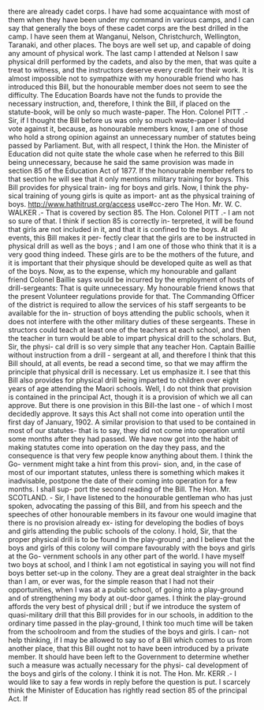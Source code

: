 there are already cadet corps. I have had some acquaintance with most of them when they have been under my command in various camps, and I can say that generally the boys of these cadet corps are the best drilled in the camp. I have seen them at Wanganui, Nelson, Christchurch, Wellington, Taranaki, and other places. The boys are well set up, and capable of doing any amount of physical work. The last camp I attended at Nelson I saw physical drill performed by the cadets, and also by the men, that was quite a treat to witness, and the instructors deserve every credit for their work. It is almost impossible not to sympathize with my honourable friend who has introduced this Bill, but the honourable member does not seem to see the difficulty. The Education Boards have not the funds to provide the necessary instruction, and, therefore, I think the Bill, if placed on the statute-book, will be only so much waste-paper. The Hon. Colonel PITT .- Sir, if I thought the Bill before us was only so much waste-paper I should vote against it, because, as honourable members know, I am one of those who hold a strong opinion against an unnecessary number of statutes being passed by Parliament. But, with all respect, I think the Hon. the Minister of Education did not quite state the whole case when he referred to this Bill being unnecessary, because he said the same provision was made in section 85 of the Education Act of 1877. If the honourable member refers to that section he will see that it only mentions military training for boys. This Bill provides for physical train- ing for boys and girls. Now, I think the phy- sical training of young girls is quite as import- ant as the physical training of boys. http://www.hathitrust.org/access use#cc-zero The Hon. Mr. W. C. WALKER .- That is covered by section 85. The Hon. Colonel PITT .- I am not so sure of that. I think if section 85 is correctly in- terpreted, it will be found that girls are not included in it, and that it is confined to the boys. At all events, this Bill makes it per- fectly clear that the girls are to be instructed in physical drill as well as the boys ; and I am one of those who think that it is a very good thing indeed. These girls are to be the mothers of the future, and it is important that their physique should be developed quite as well as that of the boys. Now, as to the expense, which my honourable and gallant friend Colonel Baillie says would be incurred by the employment of hosts of drill-sergeants: That is quite unnecessary. My honourable friend knows that the present Volunteer regulations provide for that. The Commanding Officer of the district is required to allow the services of his staff sergeants to be available for the in- struction of boys attending the public schools, when it does not interfere with the other military duties of these sergeants. These in structors could teach at least one of the teachers at each school, and then the teacher in turn would be able to impart physical drill to the scholars. But, Sir, the physi- cal drill is so very simple that any teacher Hon. Captain Baillie without instruction from a drill - sergeant at all, and therefore I think that this Bill should, at all events, be read a second time, so that we may affirm the principle that physical drill is necessary. Let us emphasize it. I see that this Bill also provides for physical drill being imparted to children over eight years of age attending the Maori schools. Well, I do not think that provision is contained in the principal Act, though it is a provision of which we all can approve. But there is one provision in this Bill-the last one - of which I most decidedly approve. It says this Act shall not come into operation until the first day of January, 1902. A similar provision to that used to be contained in most of our statutes- that is to say, they did not come into operation until some months after they had passed. We have now got into the habit of making statutes come into operation on the day they pass, and the consequence is that very few people know anything about them. I think the Go- vernment might take a hint from this provi- sion, and, in the case of most of our important statutes, unless there is something which makes it inadvisable, postpone the date of their coming into operation for a few months. I shall sup- port the second reading of the Bill. The Hon. Mr. SCOTLAND. - Sir, I have listened to the honourable gentleman who has just spoken, advocating the passing of this Bill, and from his speech and the speeches of other honourable members in its favour one would imagine that there is no provision already ex- isting for developing the bodies of boys and girls attending the public schools of the colony. I hold, Sir, that the proper physical drill is to be found in the play-ground ; and I believe that the boys and girls of this colony will compare favourably with the boys and girls at the Go- vernment schools in any other part of the world. I have myself two boys at school, and I think I am not egotistical in saying you will not find boys better set-up in the colony. They are a great deal straighter in the back than I am, or ever was, for the simple reason that I had not their opportunities, when I was at a public school, of going into a play-ground and of strengthening my body at out-door games. I think the play-ground affords the very best of physical drill ; but if we introduce the system of quasi-military drill that this Bill provides for in our schools, in addition to the ordinary time passed in the play-ground, I think too much time will be taken from the schoolroom and from the studies of the boys and girls. I can- not help thinking, if I may be allowed to say so of a Bill which comes to us from another place, that this Bill ought not to have been introduced by a private member. It should have been left to the Government to determine whether such a measure was actually necessary for the physi- cal development of the boys and girls of the colony. I think it is not. The Hon. Mr. KERR .- I would like to say a few words in reply before the question is put. I scarcely think the Minister of Education has rightly read section 85 of the principal Act. If 